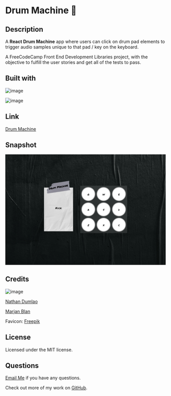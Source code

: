 # Drum Machine 🥁

## Description 

A **React Drum Machine** app where users can click on drum pad elements to trigger audio samples unique to that pad / key on the keyboard.

A FreeCodeCamp Front End Development Libraries project, with the objective to fulfill the user stories and get all of the tests to pass.

## Built with
![image](https://img.shields.io/badge/React-20232A?style=for-the-badge&logo=react&logoColor=61DAFB)

![image](https://img.shields.io/badge/Sass-CC6699?style=for-the-badge&logo=sass&logoColor=white)

## Link
[Drum Machine](https://react-app-drum-machine.netlify.app/)

## Snapshot 
![image](./public/Screenshot.png)

## Credits

![image](https://img.shields.io/badge/Unsplash-000000?style=for-the-badge&logo=Unsplash&logoColor=white)

[Nathan Dumlao](https://unsplash.com/@nate_dumlao?utm_source=unsplash&utm_medium=referral&utm_content=creditCopyText)

[Marjan Blan](https://unsplash.com/@marjan_blan?utm_source=unsplash&utm_medium=referral&utm_content=creditCopyText)


Favicon:
[Freepik](https://www.flaticon.com/free-icons/drum)

## License
Licensed under the MIT license.

## Questions 
[Email Me](Chloe.a.harris17@gmail.com) if you have any questions.

Check out more of my work on [GitHub](https://github.com/chloeharris1).
  

